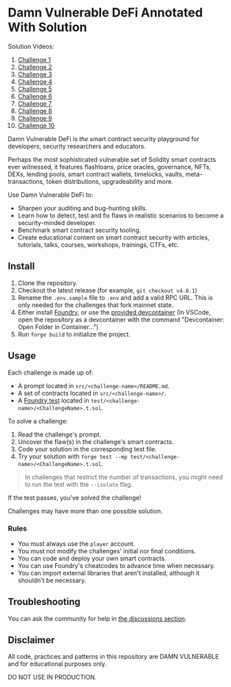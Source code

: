 # Damn Vulnerable DeFi Annotated With Solution

Solution Videos:
1. [Challenge 1](https://www.loom.com/share/4cd1c77826304a3ebfd0a406ba0ac12e)
2. [Challenge 2](https://www.loom.com/share/780e1e61d1f14d9db39ee446b79eb0f6)
3. [Challenge 3](https://www.loom.com/share/8db8769aa727469b9277436438518c4e)
4. [Challenge 4](https://www.loom.com/share/b6c4757daf8a403cbd4ddc20e3abc2ca)
5. [Challenge 5](https://www.loom.com/share/3e50478a955446f597a3a6902eb49708)
6. [Challenge 6](https://www.loom.com/share/04e85407c4ff465595c2f74193c9b5b9)
7. [Challenge 7](https://www.loom.com/share/b50cd4f869fb4fc3800528c83b6f8d07)
8. [Challenge 8](https://www.loom.com/share/fc33292618474477842416c868d0de84)
9. [Challenge 9](https://www.loom.com/share/8f9ef5f80e8b4aad94c3dc13142c9524)
10. [Challenge 10](https://www.loom.com/share/a221bd57455640d3ac972de878b09099)

Damn Vulnerable DeFi is _the_ smart contract security playground for developers, security researchers and educators.

Perhaps the most sophisticated vulnerable set of Solidity smart contracts ever witnessed, it features flashloans, price oracles, governance, NFTs, DEXs, lending pools, smart contract wallets, timelocks, vaults, meta-transactions, token distributions, upgradeability and more.

Use Damn Vulnerable DeFi to:

- Sharpen your auditing and bug-hunting skills.
- Learn how to detect, test and fix flaws in realistic scenarios to become a security-minded developer.
- Benchmark smart contract security tooling.
- Create educational content on smart contract security with articles, tutorials, talks, courses, workshops, trainings, CTFs, etc. 

## Install

1. Clone the repository.
2. Checkout the latest release (for example, `git checkout v4.0.1`)
3. Rename the `.env.sample` file to `.env` and add a valid RPC URL. This is only needed for the challenges that fork mainnet state.
4. Either install [Foundry](https://book.getfoundry.sh/getting-started/installation), or use the [provided devcontainer](./.devcontainer/) (In VSCode, open the repository as a devcontainer with the command "Devcontainer: Open Folder in Container...")
5. Run `forge build` to initialize the project.

## Usage

Each challenge is made up of:

- A prompt located in `src/<challenge-name>/README.md`.
- A set of contracts located in `src/<challenge-name>/`.
- A [Foundry test](https://book.getfoundry.sh/forge/tests) located in `test/<challenge-name>/<ChallengeName>.t.sol`.

To solve a challenge:

1. Read the challenge's prompt.
2. Uncover the flaw(s) in the challenge's smart contracts.
3. Code your solution in the corresponding test file.
4. Try your solution with `forge test --mp test/<challenge-name>/<ChallengeName>.t.sol`.

> In challenges that restrict the number of transactions, you might need to run the test with the `--isolate` flag.

If the test passes, you've solved the challenge!

Challenges may have more than one possible solution.

### Rules

- You must always use the `player` account.
- You must not modify the challenges' initial nor final conditions.
- You can code and deploy your own smart contracts.
- You can use Foundry's cheatcodes to advance time when necessary.
- You can import external libraries that aren't installed, although it shouldn't be necessary.

## Troubleshooting

You can ask the community for help in [the discussions section](https://github.com/theredguild/damn-vulnerable-defi/discussions).

## Disclaimer

All code, practices and patterns in this repository are DAMN VULNERABLE and for educational purposes only.

DO NOT USE IN PRODUCTION.
